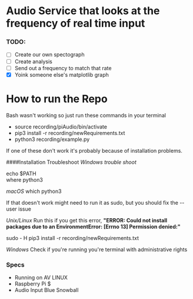# Audio Service that looks at the frequency of real time input

### TODO:

- [ ] Create our own spectograph
- [ ] Create analysis
- [ ] Send out a frequency to match that rate
- [X] Yoink someone else's matplotlib graph

# How to run the Repo
Bash wasn't working so just run these commands in your terminal 
- source recording/piAudio/bin/activate 
- pip3 install -r recording/newRequirements.txt 
- python3 recording/example.py

If one of these don't work it's probably because of installation problems.

####Installation Troubleshoot
*Windows trouble shoot*

echo $PATH \
where python3 

*macOS*
which python3 

If that doesn't work might need to run it as sudo, but you should fix the --user issue

*Unix/Linux*
Run this if you get this error, **"ERROR: Could not install packages due to an EnvironmentError: [Errno 13] Permission denied:"**

sudo - H pip3 install -r recording/newRequirements.txt 

*Windows*
Check if you're running you're terminal with administrative rights 

### Specs 
- Running on AV LINUX
- Raspberry Pi $
- Audio Input Blue Snowball

